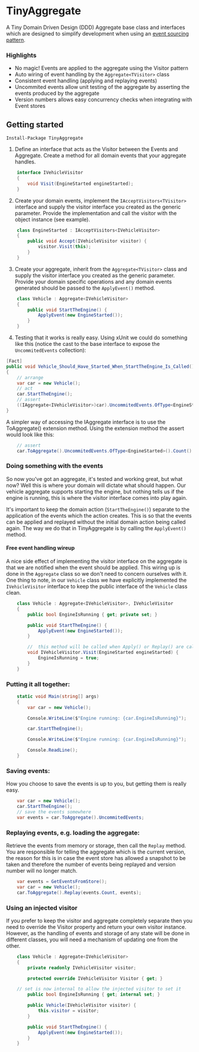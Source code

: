 # TinyAggregate
A Tiny Domain Driven Design (DDD) Aggregate base class and interfaces which are designed to simplify development when using an [event sourcing pattern](https://martinfowler.com/eaaDev/EventSourcing.html).

### Highlights
* No magic! Events are applied to the aggregate using the Visitor pattern
* Auto wiring of event handling by the `Aggregate<TVisitor>` class
* Consistent event handling (applying and replaying events)
* Uncommited events allow unit testing of the aggregate by asserting the events produced by the aggregate
* Version numbers allows easy concurrency checks when integrating with Event stores

## Getting started
```
Install-Package TinyAggregate
```

1. Define an interface that acts as the Visitor between the Events and Aggregate. Create a method for all domain events that your aggregate handles.
```c#
    interface IVehicleVisitor
    {
        void Visit(EngineStarted engineStarted);
    }
```

2. Create your domain events, implement the `IAcceptVisitors<TVisitor>` interface and supply the visitor interface you created  as the generic parameter. Provide the implementation and call the visitor with the object instance (see example).
```c#
    class EngineStarted : IAcceptVisitors<IVehicleVisitor>
    {
        public void Accept(IVehicleVisitor visitor) {
            visitor.Visit(this);
        }
    }
```

3. Create your aggregate, inherit from the `Aggregate<TVisitor>` class and supply the visitor interface you created as the generic parameter. Provide your domain specific operations and any domain events generated should be passed to the `ApplyEvent()` method.
```c#
    class Vehicle : Aggregate<IVehicleVisitor>
    {
        public void StartTheEngine() {
            ApplyEvent(new EngineStarted());
        }
    }
```

4. Testing that it works is really easy. Using xUnit we could do something like this (notice the cast to the base interface to expose the `UncommitedEvents` collection):
```c#
[Fact]
public void Vehicle_Should_Have_Started_When_StartTheEngine_Is_Called() 
{
    // arrange
    var car = new Vehicle();
    // act
    car.StartTheEngine();
    // assert
    ((IAggregate<IVehicleVisitor>)car).UncommitedEvents.OfType<EngineStarted>().Count().Should().Be(1);
}
```
A simpler way of accessing the IAggregate interface is to use the ToAggregate() extension method. Using the 
extension method the assert would look like this:
```c#
    // assert
    car.ToAggregate().UncommitedEvents.OfType<EngineStarted>().Count().Should().Be(1);
```

### Doing something with the events
So now you've got an aggregate, it's tested and working great, but what now? Well this is where your domain will dictate what should happen. Our vehicle aggregate supports starting the engine, but nothing tells us if the engine is running, this is where the visitor interface comes into play again. 

It's important to keep the domain action (`StartTheEngine()`) separate to the application of the events which the action creates. This is so that the events can be applied and replayed without the initial domain action being called again. The way we do that in TinyAggregate is by calling the `ApplyEvent()` method.

#### Free event handling wireup
A nice side effect of implementing the visitor interface on the aggregate is that we are notified when the event should be applied. This wiring up is done in the `Aggregate` class so we don't need to concern ourselves with it. One thing to note, in our `Vehicle` class we have explicitly implemented the `IVehicleVisitor` interface to keep the public interface of the `Vehicle` class clean.

```c#
    class Vehicle : Aggregate<IVehicleVisitor>, IVehicleVisitor
    {
        public bool EngineIsRunning { get; private set; }

        public void StartTheEngine() {
            ApplyEvent(new EngineStarted());
        }

        //  this method will be called when Apply() or Replay() are called with an EngineStarted event
        void IVehicleVisitor.Visit(EngineStarted engineStarted) {
            EngineIsRunning = true;
        }
    }
```

### Putting it all together:
```c#
    static void Main(string[] args)
    {
        var car = new Vehicle();

        Console.WriteLine($"Engine running: {car.EngineIsRunning}");

        car.StartTheEngine();

        Console.WriteLine($"Engine running: {car.EngineIsRunning}");

        Console.ReadLine();
    }
```

### Saving events:
How you choose to save the events is up to you, but getting them is really easy.
```c#
    var car = new Vehicle();
    car.StartTheEngine();
    // save the events somewhere    
    var events = car.ToAggregate().UncommitedEvents;
```

### Replaying events, e.g. loading the aggregate:
Retrieve the events from memory or storage, then call the `Replay` method. You are responsible for telling the aggregate which is the current version, the reason for this is in case the event store has allowed a snapshot to be taken and therefore the number of events being replayed and version number will no longer match.
```c#
    var events = GetEventsFromStore();
    var car = new Vehicle();
    car.ToAggregate().Replay(events.Count, events);
```

### Using an injected visitor
If you prefer to keep the visitor and aggregate completely separate then you need to override the Visitor property and return your own visitor instance. However, as the handling of events and storage of any state will be done in different classes, you will need a mechanism of updating one from the other.

```c#
    class Vehicle : Aggregate<IVehicleVisitor>
    {
        private readonly IVehicleVisitor visitor;

        protected override IVehicleVisitor Visitor { get; }

	// set is now internal to allow the injected visitor to set it
        public bool EngineIsRunning { get; internal set; }

        public Vehicle(IVehicleVisitor visitor) {
            this.visitor = visitor;
        }

        public void StartTheEngine() {
            ApplyEvent(new EngineStarted());
        }
    }
```
